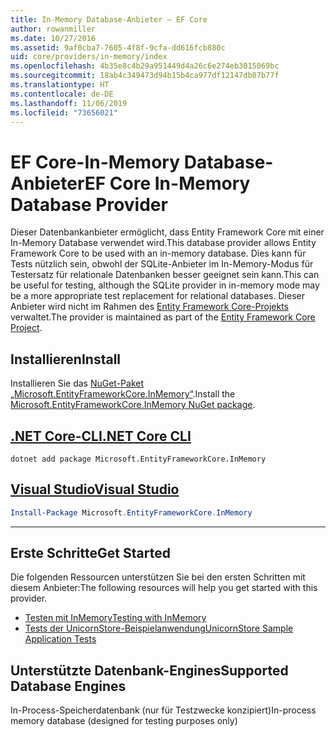 ```yaml
---
title: In-Memory Database-Anbieter – EF Core
author: rowanmiller
ms.date: 10/27/2016
ms.assetid: 9af0cba7-7605-4f8f-9cfa-dd616fcb880c
uid: core/providers/in-memory/index
ms.openlocfilehash: 4b35e8c4b29a951449d4a26c6e274eb3015069bc
ms.sourcegitcommit: 18ab4c349473d94b15b4ca977df12147db07b77f
ms.translationtype: HT
ms.contentlocale: de-DE
ms.lasthandoff: 11/06/2019
ms.locfileid: "73656021"
---
```

# <a name="ef-core-in-memory-database-provider"></a><span data-ttu-id="891a9-102">EF Core-In-Memory Database-Anbieter</span><span class="sxs-lookup"><span data-stu-id="891a9-102">EF Core In-Memory Database Provider</span></span>

<span data-ttu-id="891a9-103">Dieser Datenbankanbieter ermöglicht, dass Entity Framework Core mit einer In-Memory Database verwendet wird.</span><span class="sxs-lookup"><span data-stu-id="891a9-103">This database provider allows Entity Framework Core to be used with an in-memory database.</span></span> <span data-ttu-id="891a9-104">Dies kann für Tests nützlich sein, obwohl der SQLite-Anbieter im In-Memory-Modus für Testersatz für relationale Datenbanken besser geeignet sein kann.</span><span class="sxs-lookup"><span data-stu-id="891a9-104">This can be useful for testing, although the SQLite provider in in-memory mode may be a more appropriate test replacement for relational databases.</span></span> <span data-ttu-id="891a9-105">Dieser Anbieter wird nicht im Rahmen des [Entity Framework Core-Projekts](https://github.com/aspnet/EntityFrameworkCore) verwaltet.</span><span class="sxs-lookup"><span data-stu-id="891a9-105">The provider is maintained as part of the [Entity Framework Core Project](https://github.com/aspnet/EntityFrameworkCore).</span></span>

## <a name="install"></a><span data-ttu-id="891a9-106">Installieren</span><span class="sxs-lookup"><span data-stu-id="891a9-106">Install</span></span>

<span data-ttu-id="891a9-107">Installieren Sie das [NuGet-Paket „Microsoft.EntityFrameworkCore.InMemory“](https://www.nuget.org/packages/Microsoft.EntityFrameworkCore.InMemory/).</span><span class="sxs-lookup"><span data-stu-id="891a9-107">Install the [Microsoft.EntityFrameworkCore.InMemory NuGet package](https://www.nuget.org/packages/Microsoft.EntityFrameworkCore.InMemory/).</span></span>

## <a name="net-core-clitabdotnet-core-cli"></a>[<span data-ttu-id="891a9-108">.NET Core-CLI</span><span class="sxs-lookup"><span data-stu-id="891a9-108">.NET Core CLI</span></span>](#tab/dotnet-core-cli)

``` console
dotnet add package Microsoft.EntityFrameworkCore.InMemory
```

## <a name="visual-studiotabvs"></a>[<span data-ttu-id="891a9-109">Visual Studio</span><span class="sxs-lookup"><span data-stu-id="891a9-109">Visual Studio</span></span>](#tab/vs)

``` powershell
Install-Package Microsoft.EntityFrameworkCore.InMemory
```

***

## <a name="get-started"></a><span data-ttu-id="891a9-110">Erste Schritte</span><span class="sxs-lookup"><span data-stu-id="891a9-110">Get Started</span></span>

<span data-ttu-id="891a9-111">Die folgenden Ressourcen unterstützen Sie bei den ersten Schritten mit diesem Anbieter:</span><span class="sxs-lookup"><span data-stu-id="891a9-111">The following resources will help you get started with this provider.</span></span>

* [<span data-ttu-id="891a9-112">Testen mit InMemory</span><span class="sxs-lookup"><span data-stu-id="891a9-112">Testing with InMemory</span></span>](../../miscellaneous/testing/in-memory.md)
* [<span data-ttu-id="891a9-113">Tests der UnicornStore-Beispielanwendung</span><span class="sxs-lookup"><span data-stu-id="891a9-113">UnicornStore Sample Application Tests</span></span>](https://github.com/rowanmiller/UnicornStore/blob/master/UnicornStore/src/UnicornStore.Tests/Controllers/ShippingControllerTests.cs)

## <a name="supported-database-engines"></a><span data-ttu-id="891a9-114">Unterstützte Datenbank-Engines</span><span class="sxs-lookup"><span data-stu-id="891a9-114">Supported Database Engines</span></span>

<span data-ttu-id="891a9-115">In-Process-Speicherdatenbank (nur für Testzwecke konzipiert)</span><span class="sxs-lookup"><span data-stu-id="891a9-115">In-process memory database (designed for testing purposes only)</span></span>
